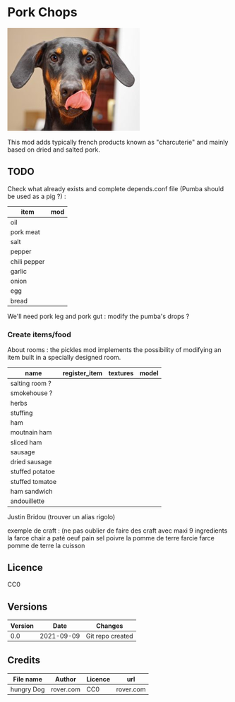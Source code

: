 # Pork Chops

![Hungry Dog](screenshot.jpg "Proper screenshot coming soon")

This mod adds typically french products known as "charcuterie" and mainly based on dried and salted pork.

## TODO

Check what already exists and complete depends.conf file (Pumba should be used as a pig ?) :

|item|mod|
|---|---|
|oil||
|pork meat||
|salt||
|pepper||
|chili pepper||
|garlic||
|onion||
|egg||
|bread||

We'll need pork leg and pork gut : modify the pumba's drops ?

### Create items/food 

About rooms : the pickles mod implements the possibility of modifying an item built in a specially designed room.

|name|register_item|textures|model|
|---|---|---|---|
|salting room ?||||
|smokehouse ?||||
|herbs||||
|stuffing||||
|ham||||
|moutnain ham||||
|sliced ham||||
|sausage||||
|dried sausage||||
|stuffed potatoe||||
|stuffed tomatoe||||
|ham sandwich||||
|andouillette||||

Justin Bridou (trouver un alias rigolo)

exemple de craft : (ne pas oublier de faire des craft avec maxi 9 ingredients
  la farce
    chair a paté
    oeuf
    pain
    sel
    poivre
  la pomme de terre farcie
    farce
    pomme de terre
  la cuisson

## Licence

CC0

## Versions

|Version|Date|Changes|
|---|---|---|
|0.0|2021-09-09|Git repo created|

## Credits

|File name|Author|Licence|url|
|---|---|---|---|
|hungry Dog|rover.com|CC0|rover.com|






